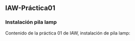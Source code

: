 ## IAW-Práctica01
### Instalación pila lamp
Contenido de la práctica 01 de IAW, instalación de pila lamp:
